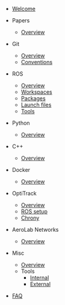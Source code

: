 * [Welcome](/docs/)

* Papers
    * [Overview](/docs/papers/)

* Git
    * [Overview](/docs/git/)
    * [Conventions](/docs/git/conventions)

* ROS
    * [Overview](/docs/ros/)
    * [Workspaces](/docs/ros/workspaces)
    * [Packages](/docs/ros/packages)
    * [Launch files](/docs/ros/launch-files)
    * [Tools](/docs/ros/tools)

* Python
    * [Overview](/docs/python/)

* C++
    * [Overview](/docs/cpp/)

* Docker
    * [Overview](/docs/docker/)

* OptiTrack
    * [Overview](/docs/optitrack/)
    * [ROS setup](/docs/optitrack/optitrackToRos)
    * [Chrony](/docs/optitrack/chrony)
    
    
* AeroLab Networks
    * [Overview](/docs/aerolabNetworks/)
    
* Misc
    * [Overview](/docs/misc/)
    * Tools
        * [Internal](/docs/misc/internal)
        * [External](/docs/misc/tools)
    
* [FAQ](/docs/faq)
